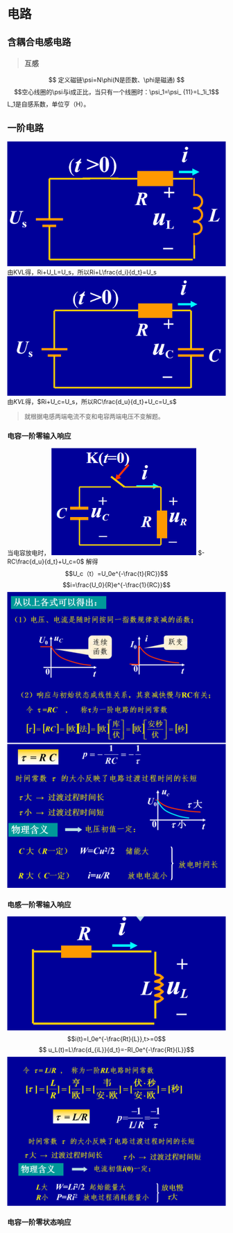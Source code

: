 # 电路
## 含耦合电感电路
> ### 互感
$$ 定义磁链\psi=N\phi(N是匝数、\phi是磁通) $$
$$空心线圈的\psi与i成正比，当只有一个线圈时：\psi_1=\psi_ {11}=L_1i_1$$
L_1是自感系数，单位亨（H）。
 ## 一阶电路
 ![alt text](image-109.png)
由KVL得，Ri+U_L=U_s，所以Ri+L\frac{d_i}{d_t}=U_s
![alt text](image-108.png)
由$KVL$得，$Ri+U_c=U_s，所以RC\frac{d_u}{d_t}+U_c=U_s$

>就根据电感两端电流不变和电容两端电压不变解题。
### 电容一阶零输入响应
当电容放电时，
![alt text](image-110.png)
$-RC\frac{d_u}{d_t}+U_c=0$
解得
$$U_c（t）=U_0e^{-\frac{t}{RC}}$$
$$i=\frac{U_0}{R}e^{-\frac{1}{RC}}$$
![alt text](image-111.png)
![alt text](Snipaste_2024-11-04_21-18-24.png)
### 电感一阶零输入响应
![alt text](image-112.png)
$$i(t)=I_0e^{-\frac{Rt}{L}},t>=0$$
$$ u_L(t)=L\frac{d_{iL}}{d_t}=-RI_0e^{-\frac{Rt}{L}}$$
![![alt text](image-114.png)](image-113.png)
### 电容一阶零状态响应
